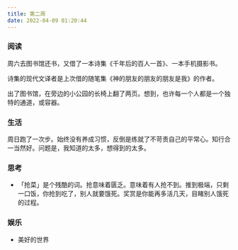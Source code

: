 ```yaml
---
title: 第二周
date: 2022-04-09 01:20:44
---
```

### 阅读

周六去图书馆还书，又借了一本诗集《千年后的百人一首》、一本手机摄影书。

诗集的现代文译者是上次借的随笔集《神的朋友的朋友的朋友是我》的作者。

出了图书馆，在旁边的小公园的长椅上翻了两页。想到，也许每一个人都是一个独特的通道，或容器。

### 生活

周日跑了一次步。始终没有养成习惯，反倒是练就了不苛责自己的平常心。知行合一当然好。问题是，我知道的太多，想得到的太多。

### 思考

- 「抢菜」是个残酷的词。抢意味着匮乏。意味着有人抢不到。推到极端，只剩一口饭，你抢到吃了，别人就要饿死。奖赏是你能再多活几天，目睹别人饿死的过程。

### 娱乐

- 美好的世界